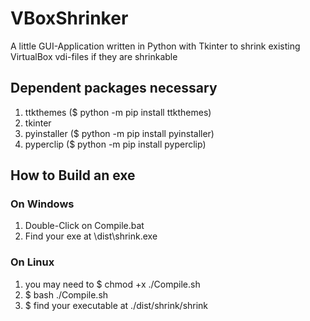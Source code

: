 # VBoxShrinker
A little GUI-Application written in Python with Tkinter to shrink existing VirtualBox vdi-files if they are shrinkable

## Dependent packages necessary
1. ttkthemes ($ python -m pip install ttkthemes)
2. tkinter
3. pyinstaller ($ python -m pip install pyinstaller)
4. pyperclip ($ python -m pip install pyperclip)

## How to Build an exe
### On Windows
1. Double-Click on Compile.bat
2. Find your exe at \dist\shrink.exe

### On Linux
1. you may need to $ chmod +x ./Compile.sh
2. $ bash ./Compile.sh
3. $ find your executable at ./dist/shrink/shrink
